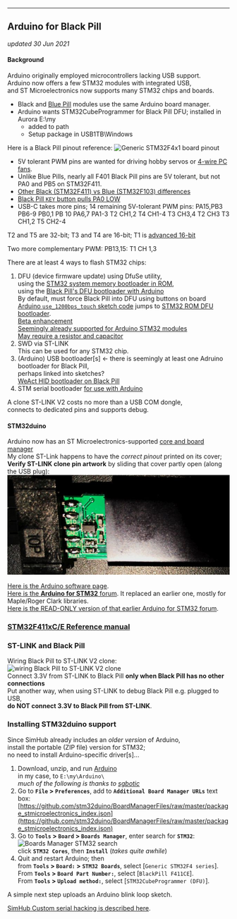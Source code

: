 
---
Arduino for Black Pill
---
*updated 30 Jun 2021*

#### Background
Arduino originally employed microcontrollers lacking USB support.  
Arduino now offers a few STM32 modules with integrated USB,  
and ST Microelectronics now supports many STM32 chips and boards.  
- Black and [Blue Pill](index) modules use the same Arduino board manager.
- Arduino wants STM32CubeProgrammer for Black Pill DFU; installed in Aurora E:\my
  * added to path  
  * Setup package in USB1TB\Windows  
  
Here is a Black Pill pinout reference:
![Generic STM32F4x1 board pinout](https://raw.githubusercontent.com/WeActTC/MiniSTM32F4x1/master/images/STM32F4x1_PinoutDiagram_RichardBalint.png)  
- 5V tolerant PWM pins are wanted for driving hobby servos
or [4-wire PC fans](SimHubfans).  
- Unlike Blue Pills, nearly all F401 Black Pill pins are 5V tolerant, but not PA0 and PB5 on STM32F411.  
- [Other Black (STM32F411) vs Blue (STM32F103) differences](https://hackaday.com/2021/01/20/blue-pill-vs-black-pill-transitioning-from-stm32f103-to-stm32f411/)  
- [Black Pill `KEY` button pulls PA0 LOW](https://stm32-base.org/boards/STM32F411CEU6-WeAct-Black-Pill-V2.0.html)  
- USB-C takes more pins; 14 remaining 5V-tolerant PWM pins:
PA15,PB3  PB6-9    PB0,1    PB 10  PA6,7    PA1-3
T2 CH1,2  T4 CH1-4 T3 CH3,4 T2 CH3 T3 CH1,2 T5 CH2-4

T2 and T5 are 32-bit;  T3 and T4 are 16-bit;  T1 is [advanced 16-bit](https://stm32f4-discovery.net/2014/05/stm32f4-stm32f429-discovery-pwm-tutorial)  

Two more complementary PWM: PB13,15: T1 CH 1,3

There are at least 4 ways to flash STM32 chips:  
1) DFU (device firmware update) using DfuSe utility,  
    using the [STM32 system memory bootloader in ROM](https://www.st.com/en/development-tools/stsw-stm32080.html),  
    using the [Black Pill's DFU bootloader with Arduino](https://www.sgbotic.com/index.php?dispatch=pages.view&page_id=49)  
    By default, must force Black Pill into DFU using buttons on board
    [Arduino `use_1200bps_touch` sketch code](https://arduino.github.io/arduino-cli/latest/platform-specification) jumps to
[STM32 ROM DFU bootloader](https://github.com/arduino/tooling-rfcs/pull/2#issuecomment-825908911).  
    [Beta enhancement](https://github.com/stm32duino/Arduino_Core_STM32/pull/710)  
    [Seemingly already supported for Arduino STM32 modules](https://github.com/arduino/arduino-cli/issues/1083)  
    [May require a resistor and capacitor](https://stackoverflow.com/questions/26891432/jump-to-bootloader-in-stm32-through-application-i-e-using-boot-0-and-boot-1-pins#26958578)  
2) SWD via ST-LINK  
   This can be used for any STM32 chip.
3) (Arduino) USB bootloader[s] <- there is seemingly at least one Adruino bootloader for Black Pill,  
perhaps linked into sketches?  
   [WeAct HID bootloader on Black Pill](https://hardwareliberopinerolo.github.io/site/blackpill/)  
4) STM serial bootloader [for use with Arduino](https://www.etechpath.com/how-to-flash-usb-bootloader-in-stm32-black-pill-board-to-program-it-with-arduino-ide/)  

A clone ST-LINK V2 costs no more than a USB COM dongle,  
connects to dedicated pins and supports debug.  

#### STM32duino
Arduino now has an ST Microelectronics-supported [core and board manager](https://github.com/stm32duino/Arduino_Core_STM32/releases)  
My clone ST-Link happens to have the *correct pinout* printed on its cover;  
**Verify ST-LINK clone pin artwork** by sliding that cover partly open (along the USB plug):
![ST-LINK pin artwork](ST-Link.jpg)  

[Here is the Arduino software page](https://www.arduino.cc/en/software).  
[Here is the **Arduino for STM32** forum](https://www.stm32duino.com).
It replaced an earlier one, mostly for Maple/Roger Clark libraries.  
[Here is the READ-ONLY version of that earlier Arduino for STM32 forum](https://stm32duinoforum.com/forum/index_php.html).  

### [STM32F411xC/E Reference manual](https://www.st.com/resource/en/reference_manual/dm00119316-stm32f411xc-e-advanced-arm-based-32-bit-mcus-stmicroelectronics.pdf)  

### ST-LINK and Black Pill
Wiring Black Pill to ST-LINK V2 clone:
![wiring Black Pill to ST-LINK V2 clone](https://jorgegarciadev.gitlab.io/images/bmp.jpg)  
Connect 3.3V from ST-LINK to Black Pill **only when Black Pill has no other connections**  
Put another way, when using ST-LINK to debug Black Pill e.g. plugged to USB,  
  **do NOT connect 3.3V to Black Pill from ST-LINK**.  


### Installing STM32duino support
Since SimHub already includes an *older version* of Arduino,  
install the portable (ZIP file) version for STM32;  
no need to install Arduino-specific driver[s]...
1) Download, unzip, and run [Arduino](https://www.arduino.cc/en/software)  
   in my case, to `E:\my\Arduino\`  
   *much of the following is thanks to [sgbotic](https://www.sgbotic.com/index.php?dispatch=pages.view&page_id=48)*
2) Go to **`File` > `Preferences`**, add to **`Additional Board Manager URLs`** text box:
   [https://github.com/stm32duino/BoardManagerFiles/raw/master/package_stmicroelectronics_index.json](https://github.com/stm32duino/BoardManagerFiles/raw/master/package_stmicroelectronics_index.json)  
3) Go to **`Tools` > `Board` > `Boards Manager`**, enter search for **`STM32`**:  
   ![Boards Manager STM32 search](https://www.sgbotic.com/images/companies/1/learn/F103_Arduino/board_manager_install.png?1596271243306)  
   click **`STM32 Cores`**, then **`Install`**  (*takes quite awhile*)  
4) Quit and restart Arduino; then  
   from **`Tools` > `Board:` > `STM32 Boards`**, select [`Generic STM32F4 series`].  
   From **`Tools` > `Board Part Number:`**, select [`BlackPill F411CE`].  
   From **`Tools` > `Upload method:`**, select [`STM32CubeProgrammer (DFU)`].  

A simple next step uploads an Arduino blink loop sketch.  

[SimHub Custom serial hacking is described here](SimHubCustomSerial.md).
